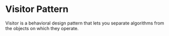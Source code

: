 # Visitor Pattern

Visitor is a behavioral design pattern that lets you separate algorithms from the objects on which they operate.
